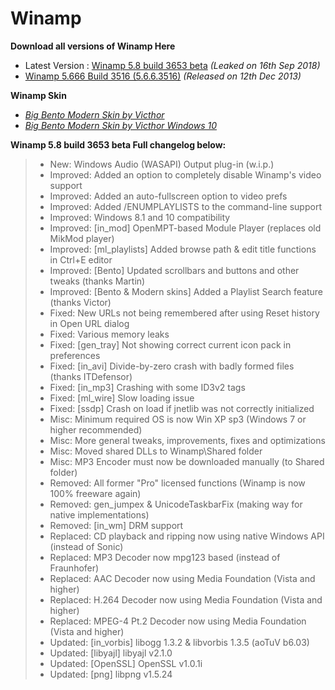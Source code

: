 # Winamp
**Download all versions of Winamp Here**

* Latest Version : [Winamp 5.8 build 3653 beta](https://github.com/thisisshihan/Winamp/raw/master/winamp58_3653_beta_full_en-us.exe) *(Leaked on 16th Sep 2018)*
* [Winamp 5.666 Build 3516 (5.6.6.3516)](https://github.com/thisisshihan/Winamp/raw/master/winamp5666_full_all_redux.exe) *(Released on 12th Dec 2013)*

**Winamp Skin**

* [_Big Bento Modern Skin by Victhor_](https://getwacup.com/community/index.php?PHPSESSID=rgvgajgn57i1usrc53dtodduh3&action=dlattach;topic=327.0;attach=511)
* [_Big Bento Modern Skin by Victhor Windows 10_](https://getwacup.com/community/index.php?PHPSESSID=rgvgajgn57i1usrc53dtodduh3&action=dlattach;topic=327.0;attach=512)

**Winamp 5.8 build 3653 beta Full changelog below:**

> * New: Windows Audio (WASAPI) Output plug-in (w.i.p.)
> * Improved: Added an option to completely disable Winamp's video support
> * Improved: Added an auto-fullscreen option to video prefs
> * Improved: Added /ENUMPLAYLISTS to the command-line support
> * Improved: Windows 8.1 and 10 compatibility
> * Improved: [in_mod] OpenMPT-based Module Player (replaces old MikMod player)
> * Improved: [ml_playlists] Added browse path & edit title functions in Ctrl+E editor
> * Improved: [Bento] Updated scrollbars and buttons and other tweaks (thanks Martin)
> * Improved: [Bento & Modern skins] Added a Playlist Search feature (thanks Victor)
> * Fixed: New URLs not being remembered after using Reset history in Open URL dialog
> * Fixed: Various memory leaks
> * Fixed: [gen_tray] Not showing correct current icon pack in preferences
> * Fixed: [in_avi] Divide-by-zero crash with badly formed files (thanks ITDefensor)
> * Fixed: [in_mp3] Crashing with some ID3v2 tags
> * Fixed: [ml_wire] Slow loading issue
> * Fixed: [ssdp] Crash on load if jnetlib was not correctly initialized
> * Misc: Minimum required OS is now Win XP sp3 (Windows 7 or higher recommended)
> * Misc: More general tweaks, improvements, fixes and optimizations
> * Misc: Moved shared DLLs to Winamp\Shared folder
> * Misc: MP3 Encoder must now be downloaded manually (to Shared folder)
> * Removed: All former "Pro" licensed functions (Winamp is now 100% freeware again)
> * Removed: gen_jumpex & UnicodeTaskbarFix (making way for native implementations)
> * Removed: [in_wm] DRM support
> * Replaced: CD playback and ripping now using native Windows API (instead of Sonic)
> * Replaced: MP3 Decoder now mpg123 based (instead of Fraunhofer)
> * Replaced: AAC Decoder now using Media Foundation (Vista and higher)
> * Replaced: H.264 Decoder now using Media Foundation (Vista and higher)
> * Replaced: MPEG-4 Pt.2 Decoder now using Media Foundation (Vista and higher)
> * Updated: [in_vorbis] libogg 1.3.2 & libvorbis 1.3.5 (aoTuV b6.03)
> * Updated: [libyajl] libyajl v2.1.0
> * Updated: [OpenSSL] OpenSSL v1.0.1i
> * Updated: [png] libpng v1.5.24

